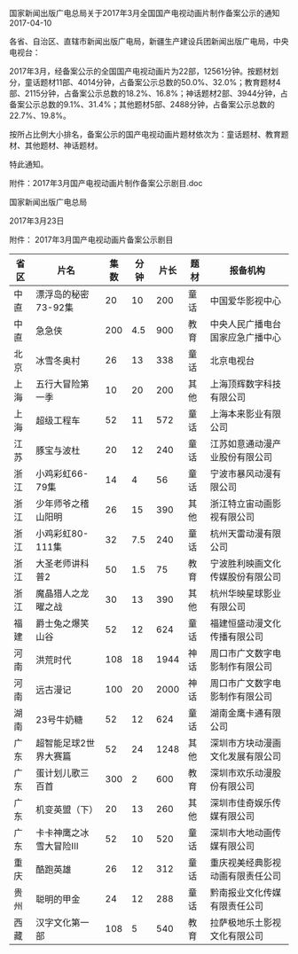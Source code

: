 国家新闻出版广电总局关于2017年3月全国国产电视动画片制作备案公示的通知  
2017-04-10    

各省、自治区、直辖市新闻出版广电局，新疆生产建设兵团新闻出版广电局，中央电视台：

2017年3月，经备案公示的全国国产电视动画片为22部，12561分钟。按题材划分，童话题材11部、4014分钟，占备案公示总数的50.0%、32.0%；教育题材4部、2115分钟，占备案公示总数的18.2%、16.8%；神话题材2部、3944分钟，占备案公示总数的9.1%、31.4%；其他题材5部、2488分钟，占备案公示总数的22.7%、19.8%。

按所占比例大小排名，备案公示的国产电视动画片题材依次为：童话题材、教育题材、其他题材、神话题材。

特此通知。

附件：2017年3月国产电视动画片制作备案公示剧目.doc

 

 

国家新闻出版广电总局

2017年3月23日 



附件：
2017年3月国产电视动画片备案公示剧目


省区 | 片名 | 集数 | 分钟 | 片长 | 题材 | 报备机构
---|----|----|----|----|----|-----
中直 | 漂浮岛的秘密73-92集 | 20 | 10 | 200 | 童话 | 中国爱华影视中心
中直 | 急急侠 | 200 | 4.5 | 900 | 教育 | 中央人民广播电台国家应急广播中心
北京 | 冰雪冬奥村 | 26 | 13 | 338 | 童话 | 北京电视台
上海 | 五行大冒险第一季 | 10 | 20 | 200 | 其他 | 上海顶辉数字科技有限公司
上海 | 超级工程车 | 52 | 11 | 572 | 童话 | 上海本来影业有限公司
江苏 | 豚宝与波杜 | 20 | 12 | 240 | 童话 | 江苏如意通动漫产业股份有限公司
浙江 | 小鸡彩虹66-79集 | 14 | 4 | 56 | 童话 | 宁波市暴风动漫有限公司
浙江 | 少年师爷之稽山阳明 | 26 | 15 | 390 | 其他 | 浙江特立宙动画影视有限公司
浙江 | 小鸡彩虹80-111集 | 32 | 7.5 | 240 | 童话 | 杭州天雷动漫有限公司
浙江 | 大圣老师讲科普2 | 50 | 1.5 | 75 | 教育 | 宁波胜利映画文化传媒股份有限公司
浙江 | 魔晶猎人之龙曜之战 | 30 | 13 | 390 | 其他 | 杭州华映星球影业有限公司
福建 | 爵士兔之爆笑山谷 | 52 | 12 | 624 | 童话 | 福建恒盛动漫文化传播有限公司
河南 | 洪荒时代 | 108 | 18 | 1944 | 神话 | 周口市广文数字电影制作有限公司
河南 | 远古漫记 | 100 | 20 | 2000 | 神话 | 周口市广文数字电影制作有限公司
湖南 | 23号牛奶糖 | 52 | 12 | 624 | 童话 | 湖南金鹰卡通有限公司
广东 | 超智能足球2世界大赛篇 | 52 | 24 | 1248 | 其他 | 深圳市方块动漫画文化发展有限公司
广东 | 蛋计划儿歌三百首 | 300 | 2 | 600 | 教育 | 深圳市欢乐动漫股份有限公司
广东 | 机变英盟（下） | 20 | 13 | 260 | 其他 | 深圳市佳奇娱乐传媒有限公司
广东 | 卡卡神鹰之冰雪大冒险III | 52 | 10 | 520 | 童话 | 深圳市大地动画传媒有限公司
重庆 | 酷跑英雄 | 26 | 12 | 312 | 童话 | 重庆视美经典影视动画有限责任公司
贵州 | 聪明的甲金 | 24 | 12 | 288 | 童话 | 黔南报业文化传媒有限责任公司
西藏 | 汉字文化第一部 | 108 | 5 | 540 | 教育 | 拉萨极地乐土影视文化有限公司
